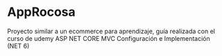 # AppRocosa
Proyecto similar a un ecommerce para aprendizaje, guía realizada con el curso de udemy ASP NET CORE MVC Configuración e Implementación (NET 6)
